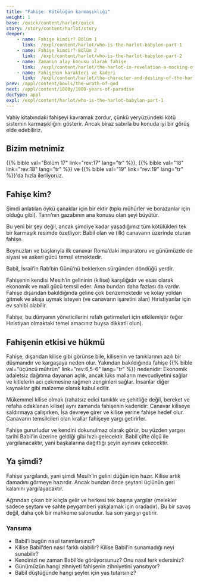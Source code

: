 ```yaml
---
title: "Fahişe: Kötülüğün karmaşıklığı"
weight: 1
base: /quick/content/harlot/quick
story: /story/content/harlot/story
deeper:
    - name: Fahişe kimdir? Bölüm 1
      link:  /expl/content/harlot/who-is-the-harlot-babylon-part-1
    - name: Fahişe kimdir? Bölüm 2
      link:  /expl/content/harlot/who-is-the-harlot-babylon-part-2
    - name: Zamanın alay konusu olarak fahişe
      link:  /expl/content/harlot/the-harlot-in-revelation-a-mocking-of-the-roman-empire
    - name: Fahişenin karakteri ve kaderi
      link:  /expl/content/harlot/the-character-and-destiny-of-the-harlot
prev: /appl/content/bowls/the-wrath-of-god
next: /appl/content/1000y/1000-years-of-paradise
docType: appl
expl: /expl/content/harlot/who-is-the-harlot-babylon-part-1
---
```


Vahiy kitabındaki fahişeyi kavramak zordur, çünkü yeryüzündeki kötü sistemin karmaşıklığını gösterir. Ancak biraz sabırla bu konuda iyi bir görüş elde edebiliriz.

## Bizim metnimiz

<a name="0a25"></a>
{{% bible val="Bölüm 17" link="rev:17" lang="tr" %}}, {{% bible val="18" link="rev:18" lang="tr" %}} ve {{% bible val="19" link="rev:19" lang="tr" %}}'da hızla ilerliyoruz.

## Fahişe kim?

<a name="b87e"></a>
Şimdi anlatılan öykü çanaklar için bir ektir (tıpkı mühürler ve borazanlar için olduğu gibi). Tanrı’nın gazabının ana konusu olan şeyi büyütür.

Bu yeni bir şey değil, ancak şimdiye kadar yaşadığımız tüm kötülükleri tek bir karmaşık resimde özetliyor: Babil olan ve (ilk) canavarın üzerinde oturan fahişe.

Boynuzları ve başlarıyla ilk canavar Roma’daki imparatoru ve günümüzde de siyasi ve askeri gücü temsil etmektedir.

Babil, İsrail’in Rab’bin Günü’nü beklerken sürgünden döndüğü yerdir.

Fahişenin kendisi Mesih’in gelininin (kilise) karşılığıdır ve esas olarak ekonomik ve mali gücü temsil eder. Ama bundan daha fazlası da vardır. Fahişe dışarıdan bakıldığında geline çok benzemektedir ve kolay yoldan gitmek ve akışa uymak isteyen (ve canavarın işaretini alan) Hıristiyanlar için ev sahibi olabilir.

Fahişe, bu dünyanın yöneticilerini refah getirmeleri için etkilemiştir (eğer Hıristiyan olmaktaki temel amacınız buysa dikkatli olun).

## Fahişenin etkisi ve hükmü

<a name="0bff"></a>
Fahişe, dışarıdan kilise gibi görünse bile, kilisenin ve tanıklarının azılı bir düşmanıdır ve kargaşaya neden olur. Yakından bakıldığında fahişe {{% bible val="üçüncü mührün" link="rev:6,5-6" lang="tr" %}} nedenidir: Ekonomik adaletsiz dağıtıma dayanan açlık, ancak lüks malların mevcudiyetini sağlar ve kitlelerin acı çekmesine rağmen zenginleri sağlar. İnsanlar diğer kaynaklar gibi malzeme olarak kabul edilir.

Mükemmel kilise olmak (rahatsız edici tanıklık ve şehitliğe değil, bereket ve refaha odaklanan kilise) aynı zamanda fahişenin kaderidir: Canavar kiliseye saldırmaya çalışırken, İsa devreye girer ve kilise yerine fahişe hedef olur. Canavarın temsilcileri olan krallar fahişeye yargı getirirler.

Fahişe gururludur ve kendini dokunulmaz olarak görür, bu yüzden yargısı tarihi Babil’in üzerine geldiği gibi hızlı gelecektir. Babil çifte ölçü ile yargılanacaktır, yani başkalarına dağıttığı şeyin aynısını çekecektir.

## Ya şimdi?

<a name="9de2"></a>
Fahişe yargılandı, yani şimdi Mesih’in gelini düğün için hazır. Kilise artık damadını görmeye hazırdır. Ancak bundan önce şeytani üçlünün geri kalanını yargılayacaktır.

Ağzından çıkan bir kılıçla gelir ve herkesi tek başına yargılar (melekler sadece şeytanı ve sahte peygamberi yakalamak için oradadır). Bu bir savaş değil, daha çok bir mahkeme salonudur. İsa son yargıyı getirir.

### Yansıma

<a name="b3d7"></a>
- Babil’i bugün nasıl tanımlarsınız?
- Kilise Babil’den nasıl farklı olabilir? Kilise Babil’in sunamadığı neyi sunabilir?
- Kendinizi ne zaman Babil’de görüyorsunuz? Onu nasıl terk edersiniz?
- Günümüzün hangi zihniyeti fahişenin zihniyetini yansıtıyor?
- Babil düştüğünde hangi şeyler için yas tutarsınız?
